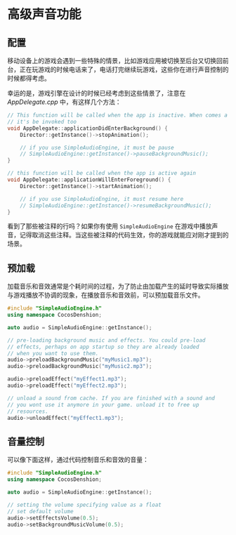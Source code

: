 # 高级声音功能

## 配置

移动设备上的游戏会遇到一些特殊的情景，比如游戏应用被切换至后台又切换回前台，正在玩游戏的时候电话来了，电话打完继续玩游戏，这些你在进行声音控制的时候都得考虑。

幸运的是，游戏引擎在设计的时候已经考虑到这些情景了，注意在 _AppDelegate.cpp_ 中，有这样几个方法：

```cpp
// This function will be called when the app is inactive. When comes a phone call,
// it's be invoked too
void AppDelegate::applicationDidEnterBackground() {
    Director::getInstance()->stopAnimation();

    // if you use SimpleAudioEngine, it must be pause
    // SimpleAudioEngine::getInstance()->pauseBackgroundMusic();
}

// this function will be called when the app is active again
void AppDelegate::applicationWillEnterForeground() {
    Director::getInstance()->startAnimation();

    // if you use SimpleAudioEngine, it must resume here
    // SimpleAudioEngine::getInstance()->resumeBackgroundMusic();
}
```

看到了那些被注释的行吗？如果你有使用 `SimpleAudioEngine` 在游戏中播放声音，记得取消这些注释。当这些被注释的代码生效，你的游戏就能应对刚才提到的场景。

## 预加载

加载音乐和音效通常是个耗时间的过程，为了防止由加载产生的延时导致实际播放与游戏播放不协调的现象，在播放音乐和音效前，可以预加载音乐文件。

```cpp
#include "SimpleAudioEngine.h"
using namespace CocosDenshion;

auto audio = SimpleAudioEngine::getInstance();

// pre-loading background music and effects. You could pre-load
// effects, perhaps on app startup so they are already loaded
// when you want to use them.
audio->preloadBackgroundMusic("myMusic1.mp3");
audio->preloadBackgroundMusic("myMusic2.mp3");

audio->preloadEffect("myEffect1.mp3");
audio->preloadEffect("myEffect2.mp3");

// unload a sound from cache. If you are finished with a sound and
// you wont use it anymore in your game. unload it to free up
// resources.
audio->unloadEffect("myEffect1.mp3");
```

## 音量控制

可以像下面这样，通过代码控制音乐和音效的音量：


```cpp
#include "SimpleAudioEngine.h"
using namespace CocosDenshion;

auto audio = SimpleAudioEngine::getInstance();

// setting the volume specifying value as a float
// set default volume
audio->setEffectsVolume(0.5);
audio->setBackgroundMusicVolume(0.5);
```
